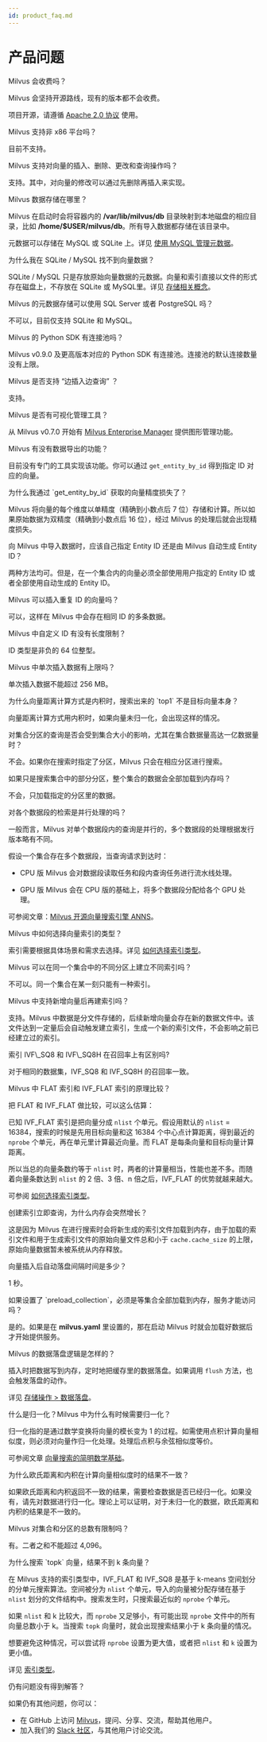 ```yaml
---
id: product_faq.md
---
```


# 产品问题

<div class="faq-header" id="1">Milvus 会收费吗？</div>

Milvus 会坚持开源路线，现有的版本都不会收费。

项目开源，请遵循 [Apache 2.0 协议](http://www.apache.org/licenses/LICENSE-2.0) 使用。

<div class="faq-header" id="2">Milvus 支持非 x86 平台吗？</div>

目前不支持。

<div class="faq-header" id="3">Milvus 支持对向量的插入、删除、更改和查询操作吗？</div>

支持。其中，对向量的修改可以通过先删除再插入来实现。

<div class="faq-header" id="4">Milvus 数据存储在哪里？</div>

Milvus 在启动时会将容器内的 **/var/lib/milvus/db** 目录映射到本地磁盘的相应目录，比如 **/home/$USER/milvus/db**。所有导入数据都存储在该目录中。

元数据可以存储在 MySQL 或 SQLite 上。详见 [使用 MySQL 管理元数据](data_manage.md)。


<div class="faq-header" id="5">为什么我在 SQLite / MySQL 找不到向量数据？</div>

SQLite / MySQL 只是存放原始向量数据的元数据。向量和索引直接以文件的形式存在磁盘上，不存放在 SQLite 或 MySQL里。详见 [存储相关概念](storage_concept.md)。

<div class="faq-header" id="6">Milvus 的元数据存储可以使用 SQL Server 或者 PostgreSQL 吗？</div>

不可以，目前仅支持 SQLite 和 MySQL。

<div class="faq-header" id="7">Milvus 的 Python SDK 有连接池吗？</div>

Milvus v0.9.0 及更高版本对应的 Python SDK 有连接池。连接池的默认连接数量没有上限。

<div class="faq-header" id="8">Milvus 是否支持 “边插入边查询” ？</div>

支持。

<div class="faq-header" id="9">Milvus 是否有可视化管理工具？</div>

从 Milvus v0.7.0 开始有 [Milvus Enterprise Manager](https://zilliz.com/products/em) 提供图形管理功能。

<div class="faq-header" id="10">Milvus 有没有数据导出的功能？</div>

目前没有专门的工具实现该功能。你可以通过 `get_entity_by_id` 得到指定 ID 对应的向量。


<div class="faq-header" id="11">为什么我通过 `get_entity_by_id` 获取的向量精度损失了？</div>

Milvus 将向量的每个维度以单精度（精确到小数点后 7 位）存储和计算。所以如果原始数据为双精度（精确到小数点后 16 位），经过 Milvus 的处理后就会出现精度损失。

<div class="faq-header" id="12">向 Milvus 中导入数据时，应该自己指定 Entity ID 还是由 Milvus 自动生成 Entity ID？</div>

两种方法均可。但是，在一个集合内的向量必须全部使用用户指定的 Entity ID 或者全部使用自动生成的 Entity ID。


<div class="faq-header" id="13">Milvus 可以插入重复 ID 的向量吗？</div>

可以，这样在 Milvus 中会存在相同 ID 的多条数据。

<div class="faq-header" id="14">Milvus 中自定义 ID 有没有长度限制？</div>

ID 类型是非负的 64 位整型。

<div class="faq-header" id="15">Milvus 中单次插入数据有上限吗？</div>

单次插入数据不能超过 256 MB。

<div class="faq-header" id="16">为什么向量距离计算方式是内积时，搜索出来的 `top1` 不是目标向量本身？</div>

向量距离计算方式用内积时，如果向量未归一化，会出现这样的情况。

<div class="faq-header" id="17">对集合分区的查询是否会受到集合大小的影响，尤其在集合数据量高达一亿数据量时？</div>

不会。如果你在搜索时指定了分区，Milvus 只会在相应分区进行搜索。

<div class="faq-header" id="18">如果只是搜索集合中的部分分区，整个集合的数据会全部加载到内存吗？</div>

不会，只加载指定的分区里的数据。


<div class="faq-header" id="19">对各个数据段的检索是并行处理的吗？</div>

一般而言，Milvus 对单个数据段内的查询是并行的，多个数据段的处理根据发行版本略有不同。

假设一个集合存在多个数据段，当查询请求到达时：

- CPU 版 Milvus 会对数据段读取任务和段内查询任务进行流水线处理。

- GPU 版 Milvus 会在 CPU 版的基础上，将多个数据段分配给各个 GPU 处理。

可参阅文章：[Milvus 开源向量搜索引擎 ANNS](https://zhuanlan.zhihu.com/p/110332250)。

<div class="faq-header" id="20">Milvus 中如何选择向量索引的类型？</div>

索引需要根据具体场景和需求去选择。详见 [如何选择索引类型](https://milvus.io/cn/blogs/2019-12-03-select-index.md)。

<div class="faq-header" id="21">Milvus 可以在同一个集合中的不同分区上建立不同索引吗？</div>

不可以。同一个集合在某一刻只能有一种索引。


<div class="faq-header" id="22">Milvus 中支持新增向量后再建索引吗？</div>

支持。Milvus 中数据是分文件存储的，后续新增向量会存在新的数据文件中。该文件达到一定量后会自动触发建立索引，生成一个新的索引文件，不会影响之前已经建立过的索引。


<div class="faq-header" id="23">索引 IVF\_SQ8 和 IVF\_SQ8H 在召回率上有区别吗?</div>

对于相同的数据集，IVF\_SQ8 和 IVF\_SQ8H 的召回率一致。

<div class="faq-header" id="24">Milvus 中 FLAT 索引和 IVF_FLAT 索引的原理比较？</div>

把 FLAT 和 IVF_FLAT 做比较，可以这么估算：

已知 IVF_FLAT 索引是把向量分成 `nlist` 个单元。假设用默认的 `nlist` = 16384，搜索的时候是先用目标向量和这 16384 个中心点计算距离，得到最近的 `nprobe` 个单元，再在单元里计算最近向量。而 FLAT 是每条向量和目标向量计算距离。

所以当总的向量条数约等于 `nlist` 时，两者的计算量相当，性能也差不多。而随着向量条数达到 `nlist` 的 2 倍、3 倍、n 倍之后，IVF_FLAT 的优势就越来越大。

可参阅 [如何选择索引类型](https://milvus.io/cn/blogs/2019-12-03-select-index.md)。

<div class="faq-header" id="25">创建索引立即查询，为什么内存会突然增长？</div>

这是因为 Milvus 在进行搜索时会将新生成的索引文件加载到内存，由于加载的索引文件和用于生成索引文件的原始向量文件总和小于 `cache.cache_size` 的上限，原始向量数据暂未被系统从内存释放。

<div class="faq-header" id="26">向量插入后自动落盘间隔时间是多少？</div>

1 秒。

<div class="faq-header" id="27">如果设置了 `preload_collection`，必须是等集合全部加载到内存，服务才能访问吗？</div>

是的。如果是在 **milvus.yaml** 里设置的，那在启动 Milvus 时就会加载好数据后才开始提供服务。


<div class="faq-header" id="28">Milvus 的数据落盘逻辑是怎样的？</div>

插入时把数据写到内存，定时地把缓存里的数据落盘。如果调用 `flush` 方法，也会触发落盘的动作。

详见 [存储操作 > 数据落盘](storage_operation.md#数据落盘)。

<div class="faq-header" id="29">什么是归一化？Milvus 中为什么有时候需要归一化？</div>

归一化指的是通过数学变换将向量的模长变为 1 的过程。如需使用点积计算向量相似度，则必须对向量作归一化处理。处理后点积与余弦相似度等价。

可参阅文章 [向量搜索的简明数学基础](https://zhuanlan.zhihu.com/p/88117781)。

<div class="faq-header" id="30">为什么欧氏距离和内积在计算向量相似度时的结果不一致？</div>

如果欧氏距离和内积返回不一致的结果，需要检查数据是否已经归一化。如果没有，请先对数据进行归一化。理论上可以证明，对于未归一化的数据，欧氏距离和内积的结果是不一致的。


<div class="faq-header" id="31">Milvus 对集合和分区的总数有限制吗？</div>

有。二者之和不能超过 4,096。


<div class="faq-header" id="32">为什么搜索 `topk` 向量，结果不到 k 条向量？</div>

在 Milvus 支持的索引类型中，IVF_FLAT 和 IVF_SQ8 是基于 k-means 空间划分的分单元搜索算法。空间被分为 `nlist` 个单元，导入的向量被分配存储在基于 `nlist` 划分的文件结构中。搜索发生时，只搜索最近似的 `nprobe` 个单元。

如果 `nlist` 和 k 比较大，而 `nprobe` 又足够小，有可能出现 `nprobe` 文件中的所有向量总数小于 k。当搜索 `topk` 向量时，就会出现搜索结果小于 k 条向量的情况。

想要避免这种情况，可以尝试将 `nprobe` 设置为更大值，或者把 `nlist` 和 `k` 设置为更小值。

详见 [索引类型](index.md)。





<div class="faq-header" id="33">仍有问题没有得到解答？</div>

如果仍有其他问题，你可以：

- 在 GitHub 上访问 [Milvus](https://github.com/milvus-io/milvus/issues)，提问、分享、交流，帮助其他用户。
- 加入我们的 [Slack 社区](https://join.slack.com/t/milvusio/shared_invite/enQtNzY1OTQ0NDI3NjMzLWNmYmM1NmNjOTQ5MGI5NDhhYmRhMGU5M2NhNzhhMDMzY2MzNDdlYjM5ODQ5MmE3ODFlYzU3YjJkNmVlNDQ2ZTk)，与其他用户讨论交流。

